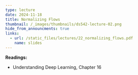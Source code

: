 ```yaml
---
type: lecture
date: 2024-11-18
title: Normalizing Flows
thumbnail: /_images/thumbnails/ds542-lecture-02.png
hide_from_announcments: true
links:
  - url: /static_files/lectures/22_normalizing_flows.pdf
    name: slides
---
```

**Readings:**
- Understanding Deep Learning, Chapter 16
